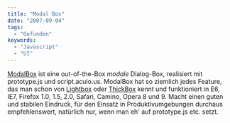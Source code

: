 ```yaml
---
title: "Modal Box"
date: "2007-09-04"
tags:
  - "Gefunden"
keywords:
  - "Javascript"
  - "UI"
---
```


[ModalBox](http://wildbit.com/demos/modalbox/) ist eine out-of-the-Box _modale_ Dialog-Box, realisiert mit prototype.js und script.aculo.us. ModalBox hat so ziemlich jedes Feature, das man schon von [Lightbox](http://www.huddletogether.com/projects/lightbox/) oder [ThickBox](http://codylindley.com/Javascript/257/thickbox-one-box-to-rule-them-all) kennt und funktioniert in E6, IE7, Firefox 1.0, 1.5, 2.0, Safari, Camino, Opera 8 und 9. Macht einen guten und stabilen Eindruck, für den Einsatz in Produktivumgebungen durchaus empfehlenswert, natürlich nur, wenn man eh' auf prototype.js etc. setzt.


